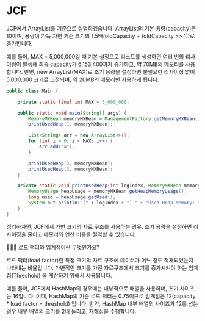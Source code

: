 # JCF

JCF에서 ArrayList를 기준으로 설명하겠습니다. ArrayList의 기본 용량(capacity)은 10이며, 용량이 가득 차면 기존 크기의 1.5배(oldCapacity + (oldCapacity >> 1))로 증가합니다. 

예를 들어, MAX = 5,000,000일 때 기본 설정으로 리스트를 생성하면 여러 번의 리사이징이 발생해 최종 capacity가 6,153,400까지 증가하고, 약 70MB의 메모리를 사용합니다. 반면, new ArrayList(MAX)로 초기 용량을 설정하면 불필요한 리사이징 없이 5,000,000 크기로 고정되며, 약 20MB의 메모리만 사용하게 됩니다.

```java
public class Main {

    private static final int MAX = 5_000_000;

    public static void main(String[] args) {
        MemoryMXBean memoryMXBean = ManagementFactory.getMemoryMXBean();
        printUsedHeap(1, memoryMXBean);

        List<String> arr = new ArrayList<>();
        for (int i = 0; i < MAX; i++) {
            arr.add("a");
        }

        printUsedHeap(2, memoryMXBean);
        printUsedHeap(3, memoryMXBean);
    }

    private static void printUsedHeap(int logIndex, MemoryMXBean memoryMXBean) {
        MemoryUsage heapUsage = memoryMXBean.getHeapMemoryUsage();
        long used = heapUsage.getUsed();
        System.out.println("[" + logIndex + "] " + "Used Heap Memory: " + used / 1024 / 1024 + " MB");
    }
}
```

정리하자면, JCF에서 가변 크기의 자료 구조를 사용하는 경우, 초기 용량을 설정하면 리사이징을 줄이고 메모리와 연산 비용을 절약할 수 있습니다.

🤷🏻‍♂️ 로드 팩터와 임계점이란 무엇인가요?

로드 팩터(load factor)란 특정 크기의 자료 구조에 데이터가 어느 정도 적재되었는지 나타내는 비율입니다. 가변적인 크기를 가진 자료구조에서 크기를 증가시켜야 하는 임계점(Threshold) 을 계산하기 위해서 사용됩니다. 

예를 들어, JCF에서 HashMap의 경우에는 내부적으로 배열을 사용하며, 초기 사이즈는 16입니다. 이때, HashMap의 기준 로드 팩터는 0.75이므로 임계점은 12(capacity * load factor = threshold) 입니다. 만약, HashMap 내부 배열의 사이즈가 12를 넘는 경우 내부 배열의 크기를 2배 늘리고, 재해싱을 수행합니다.